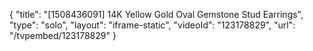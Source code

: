 {
    "title": "[1508436091] 14K Yellow Gold Oval Gemstone Stud Earrings",
    "type": "solo",
    "layout": "iframe-static",
    "videoId": "123178829",
    "url": "\/tvpembed\/123178829"
}